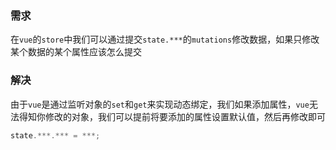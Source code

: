 ### 需求
在`vue`的`store`中我们可以通过提交`state.***`的`mutations`修改数据，如果只修改某个数据的某个属性应该怎么提交

### 解决
由于`vue`是通过监听对象的`set`和`get`来实现动态绑定，我们如果添加属性，`vue`无法得知你修改的对象，我们可以提前将要添加的属性设置默认值，然后再修改即可
```js
state.***.*** = ***;
```
<!--stackedit_data:
eyJoaXN0b3J5IjpbMTM5NDI4NTg2OF19
-->